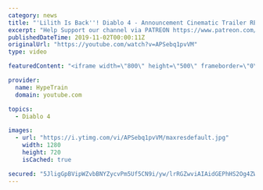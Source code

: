```yaml
---
category: news
title: "'Lilith Is Back''! Diablo 4 - Announcement Cinematic Trailer REACTION - Blizzcon 2019"
excerpt: "Help Support our channel via PATREON https://www.patreon.com/HypeTrain1 Subscribe to HypeTrain : https://www.youtube.com/c/HypeTrain-Follow 'Lilith Is ..."
publishedDateTime: 2019-11-02T00:00:11Z
originalUrl: "https://youtube.com/watch?v=APSebq1pvVM"
type: video

featuredContent: "<iframe width=\"800\" height=\"500\" frameborder=\"0\" src=\"https://www.youtube.com/embed/APSebq1pvVM\" allow=\"accelerometer; autoplay; encrypted-media; gyroscope; picture-in-picture\" allowfullscreen></iframe>"

provider:
  name: HypeTrain
  domain: youtube.com

topics:
  - Diablo 4

images:
  - url: "https://i.ytimg.com/vi/APSebq1pvVM/maxresdefault.jpg"
    width: 1280
    height: 720
    isCached: true

secured: "5JligGpBVipWZvbBNYZycvPm5Uf5CN9i/yw/lrRGZwviAIAidGEPhHS2Og4ZWSzLnnA2ckaL5U8XyLYQVNQoWimMq2GYn/Qzqs8Kqt5x+HRgKFD1CieQw+hhJS/SjG91FoW2UQ/hO+vdoJME389HILiRboL0Mt1IMDH6eL9mK2W7FRfHvAj6ZRIHVuWatv3tpkVOgHirde2lWbtgGUYbxY1FP0ZTCMPU+tyP4hn+7fWAKmOLIC+Io3wd1Plgt9p5Dz65KCiZTjrQ2FmI5O8E1Rq+92nv4OKgT1SGWiVI2i7cWFruQXU6oLl98B42zkBBh0n+YrT5sTpj49kYsACszdYOlKDcsbBwmLHkUVmpWqrAIOU6DnioTTqQ2ferem9omHdarL+VB/k36XOKqtZm4OZa5fnWbKiBP9nq6qfhs2manra6+XR8AZ3yOwDA4PQl;B+kudabVS7TAaRta8pzWdg=="
---
```


